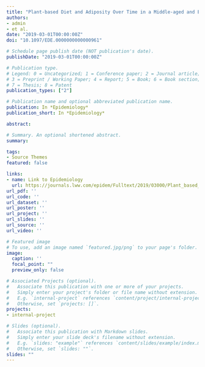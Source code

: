 ```yaml
---
title: "Plant-based Diet and Adiposity Over Time in a Middle-aged and Elderly Population: The Rotterdam Study"
authors:
- admin
- et al.
date: "2019-03-01T00:00:00Z"
doi: "10.1097/EDE.0000000000000961"

# Schedule page publish date (NOT publication's date).
publishDate: "2019-03-01T00:00:00Z"

# Publication type.
# Legend: 0 = Uncategorized; 1 = Conference paper; 2 = Journal article;
# 3 = Preprint / Working Paper; 4 = Report; 5 = Book; 6 = Book section;
# 7 = Thesis; 8 = Patent
publication_types: ["2"]

# Publication name and optional abbreviated publication name.
publication: In *Epidemiology*
publication_short: In *Epidemiology*

abstract: 

# Summary. An optional shortened abstract.
summary: 

tags:
- Source Themes
featured: false

links:
- name: Link to Epidemiology
  url: https://journals.lww.com/epidem/Fulltext/2019/03000/Plant_based_Diet_and_Adiposity_Over_Time_in_a.21.aspx
url_pdf: ''
url_code: ''
url_dataset: ''
url_poster: ''
url_project: ''
url_slides: ''
url_source: ''
url_video: ''

# Featured image
# To use, add an image named `featured.jpg/png` to your page's folder. 
image:
  caption: ''
  focal_point: ""
  preview_only: false

# Associated Projects (optional).
#   Associate this publication with one or more of your projects.
#   Simply enter your project's folder or file name without extension.
#   E.g. `internal-project` references `content/project/internal-project/index.md`.
#   Otherwise, set `projects: []`.
projects:
- internal-project

# Slides (optional).
#   Associate this publication with Markdown slides.
#   Simply enter your slide deck's filename without extension.
#   E.g. `slides: "example"` references `content/slides/example/index.md`.
#   Otherwise, set `slides: ""`.
slides: ""
---
```

